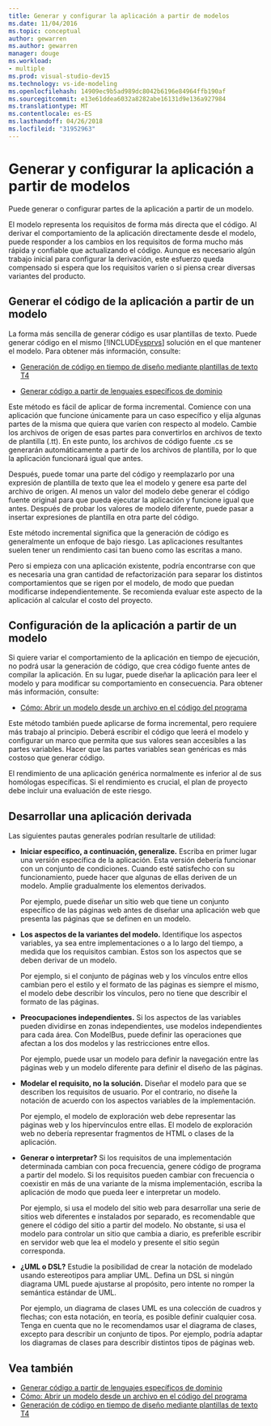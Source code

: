 ```yaml
---
title: Generar y configurar la aplicación a partir de modelos
ms.date: 11/04/2016
ms.topic: conceptual
author: gewarren
ms.author: gewarren
manager: douge
ms.workload:
- multiple
ms.prod: visual-studio-dev15
ms.technology: vs-ide-modeling
ms.openlocfilehash: 14909ec9b5ad989dc8042b6196e84964ffb190af
ms.sourcegitcommit: e13e61ddea6032a8282abe16131d9e136a927984
ms.translationtype: MT
ms.contentlocale: es-ES
ms.lasthandoff: 04/26/2018
ms.locfileid: "31952963"
---
```

# <a name="generate-and-configure-your-app-from-models"></a>Generar y configurar la aplicación a partir de modelos
Puede generar o configurar partes de la aplicación a partir de un modelo.

 El modelo representa los requisitos de forma más directa que el código. Al derivar el comportamiento de la aplicación directamente desde el modelo, puede responder a los cambios en los requisitos de forma mucho más rápida y confiable que actualizando el código. Aunque es necesario algún trabajo inicial para configurar la derivación, este esfuerzo queda compensado si espera que los requisitos varíen o si piensa crear diversas variantes del producto.

## <a name="generating-the-code-of-your-application-from-a-model"></a>Generar el código de la aplicación a partir de un modelo
 La forma más sencilla de generar código es usar plantillas de texto. Puede generar código en el mismo [!INCLUDE[vsprvs](../code-quality/includes/vsprvs_md.md)] solución en el que mantener el modelo. Para obtener más información, consulte:

-   [Generación de código en tiempo de diseño mediante plantillas de texto T4](../modeling/design-time-code-generation-by-using-t4-text-templates.md)

-   [Generar código a partir de lenguajes específicos de dominio](../modeling/generating-code-from-a-domain-specific-language.md)

 Este método es fácil de aplicar de forma incremental. Comience con una aplicación que funcione únicamente para un caso específico y elija algunas partes de la misma que quiera que varíen con respecto al modelo. Cambie los archivos de origen de esas partes para convertirlos en archivos de texto de plantilla (.tt). En este punto, los archivos de código fuente .cs se generarán automáticamente a partir de los archivos de plantilla, por lo que la aplicación funcionará igual que antes.

 Después, puede tomar una parte del código y reemplazarlo por una expresión de plantilla de texto que lea el modelo y genere esa parte del archivo de origen. Al menos un valor del modelo debe generar el código fuente original para que pueda ejecutar la aplicación y funcione igual que antes. Después de probar los valores de modelo diferente, puede pasar a insertar expresiones de plantilla en otra parte del código.

 Este método incremental significa que la generación de código es generalmente un enfoque de bajo riesgo. Las aplicaciones resultantes suelen tener un rendimiento casi tan bueno como las escritas a mano.

 Pero si empieza con una aplicación existente, podría encontrarse con que es necesaria una gran cantidad de refactorización para separar los distintos comportamientos que se rigen por el modelo, de modo que puedan modificarse independientemente. Se recomienda evaluar este aspecto de la aplicación al calcular el costo del proyecto.

## <a name="configuring-your-application-from-a-model"></a>Configuración de la aplicación a partir de un modelo
 Si quiere variar el comportamiento de la aplicación en tiempo de ejecución, no podrá usar la generación de código, que crea código fuente antes de compilar la aplicación. En su lugar, puede diseñar la aplicación para leer el modelo y para modificar su comportamiento en consecuencia. Para obtener más información, consulte:

-   [Cómo: Abrir un modelo desde un archivo en el código del programa](../modeling/how-to-open-a-model-from-file-in-program-code.md)

 Este método también puede aplicarse de forma incremental, pero requiere más trabajo al principio. Deberá escribir el código que leerá el modelo y configurar un marco que permita que sus valores sean accesibles a las partes variables. Hacer que las partes variables sean genéricas es más costoso que generar código.

 El rendimiento de una aplicación genérica normalmente es inferior al de sus homólogas específicas. Si el rendimiento es crucial, el plan de proyecto debe incluir una evaluación de este riesgo.

## <a name="developing-a-derived-application"></a>Desarrollar una aplicación derivada
 Las siguientes pautas generales podrían resultarle de utilidad:

-   **Iniciar específico, a continuación, generalize.** Escriba en primer lugar una versión específica de la aplicación. Esta versión debería funcionar con un conjunto de condiciones. Cuando esté satisfecho con su funcionamiento, puede hacer que algunas de ellas deriven de un modelo. Amplíe gradualmente los elementos derivados.

     Por ejemplo, puede diseñar un sitio web que tiene un conjunto específico de las páginas web antes de diseñar una aplicación web que presenta las páginas que se definen en un modelo.

-   **Los aspectos de la variantes del modelo.** Identifique los aspectos variables, ya sea entre implementaciones o a lo largo del tiempo, a medida que los requisitos cambian. Estos son los aspectos que se deben derivar de un modelo.

     Por ejemplo, si el conjunto de páginas web y los vínculos entre ellos cambian pero el estilo y el formato de las páginas es siempre el mismo, el modelo debe describir los vínculos, pero no tiene que describir el formato de las páginas.

-   **Preocupaciones independientes.** Si los aspectos de las variables pueden dividirse en zonas independientes, use modelos independientes para cada área. Con ModelBus, puede definir las operaciones que afectan a los dos modelos y las restricciones entre ellos.

     Por ejemplo, puede usar un modelo para definir la navegación entre las páginas web y un modelo diferente para definir el diseño de las páginas.

-   **Modelar el requisito, no la solución.** Diseñar el modelo para que se describen los requisitos de usuario. Por el contrario, no diseñe la notación de acuerdo con los aspectos variables de la implementación.

     Por ejemplo, el modelo de exploración web debe representar las páginas web y los hipervínculos entre ellas. El modelo de exploración web no debería representar fragmentos de HTML o clases de la aplicación.

-   **Generar o interpretar?** Si los requisitos de una implementación determinada cambian con poca frecuencia, genere código de programa a partir del modelo. Si los requisitos pueden cambiar con frecuencia o coexistir en más de una variante de la misma implementación, escriba la aplicación de modo que pueda leer e interpretar un modelo.

     Por ejemplo, si usa el modelo del sitio web para desarrollar una serie de sitios web diferentes e instalados por separado, es recomendable que genere el código del sitio a partir del modelo. No obstante, si usa el modelo para controlar un sitio que cambia a diario, es preferible escribir en servidor web que lea el modelo y presente el sitio según corresponda.

-   **¿UML o DSL?** Estudie la posibilidad de crear la notación de modelado usando estereotipos para ampliar UML. Defina un DSL si ningún diagrama UML puede ajustarse al propósito, pero intente no romper la semántica estándar de UML.

     Por ejemplo, un diagrama de clases UML es una colección de cuadros y flechas; con esta notación, en teoría, es posible definir cualquier cosa. Tenga en cuenta que no le recomendamos usar el diagrama de clases, excepto para describir un conjunto de tipos. Por ejemplo, podría adaptar los diagramas de clases para describir distintos tipos de páginas web.

## <a name="see-also"></a>Vea también

- [Generar código a partir de lenguajes específicos de dominio](../modeling/generating-code-from-a-domain-specific-language.md)
- [Cómo: Abrir un modelo desde un archivo en el código del programa](../modeling/how-to-open-a-model-from-file-in-program-code.md)
- [Generación de código en tiempo de diseño mediante plantillas de texto T4](../modeling/design-time-code-generation-by-using-t4-text-templates.md)